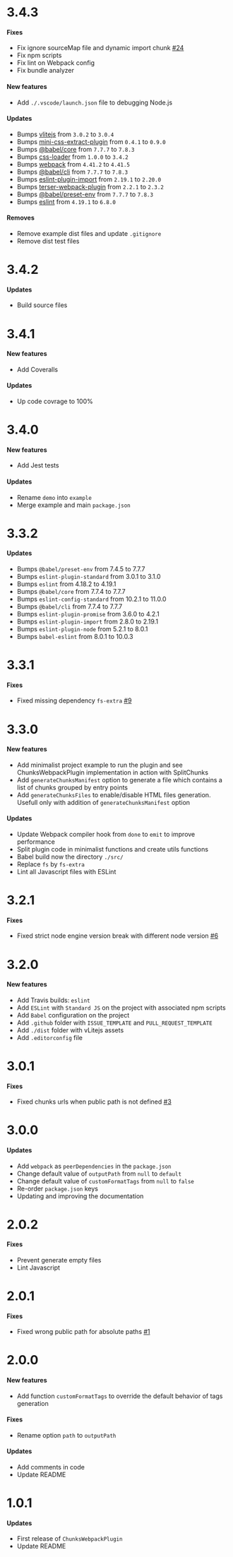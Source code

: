 # 3.4.3

#### Fixes

* Fix ignore sourceMap file and dynamic import chunk [#24](https://github.com/yoriiis/chunks-webpack-plugin/pull/24)
* Fix npm scripts
* Fix lint on Webpack config
* Fix bundle analyzer


#### New features

* Add `./.vscode/launch.json` file to debugging Node.js


#### Updates

* Bumps [vlitejs](https://github.com/yoriiis/vlitejs) from `3.0.2` to `3.0.4`
* Bumps [mini-css-extract-plugin](https://github.com/webpack-contrib/mini-css-extract-plugin) from `0.4.1` to `0.9.0`
* Bumps [@babel/core](https://github.com/babel/babel) from `7.7.7` to `7.8.3`
* Bumps [css-loader](https://github.com/webpack-contrib/css-loader) from `1.0.0` to `3.4.2`
* Bumps [webpack](https://github.com/webpack/webpack) from `4.41.2` to `4.41.5`
* Bumps [@babel/cli](https://github.com/babel/babel) from `7.7.7` to `7.8.3`
* Bumps [eslint-plugin-import](https://github.com/benmosher/eslint-plugin-import) from `2.19.1` to `2.20.0`
* Bumps [terser-webpack-plugin](https://github.com/webpack-contrib/terser-webpack-plugin) from `2.2.1` to `2.3.2`
* Bumps [@babel/preset-env](https://github.com/babel/babel) from `7.7.7` to `7.8.3`
* Bumps [eslint](https://github.com/eslint/eslint) from `4.19.1` to `6.8.0`


#### Removes

* Remove example dist files and update `.gitignore`
* Remove dist test files


# 3.4.2

#### Updates

* Build source files


# 3.4.1

#### New features

* Add Coveralls

#### Updates

* Up code covrage to 100%


# 3.4.0

#### New features

* Add Jest tests

#### Updates

* Rename `demo` into `example`
* Merge example and main `package.json`


# 3.3.2

#### Updates

* Bumps `@babel/preset-env` from 7.4.5 to 7.7.7
* Bumps `eslint-plugin-standard` from 3.0.1 to 3.1.0
* Bumps `eslint` from 4.18.2 to 4.19.1
* Bumps `@babel/core` from 7.7.4 to 7.7.7
* Bumps `eslint-config-standard` from 10.2.1 to 11.0.0
* Bumps `@babel/cli` from 7.7.4 to 7.7.7
* Bumps `eslint-plugin-promise` from 3.6.0 to 4.2.1
* Bumps `eslint-plugin-import` from 2.8.0 to 2.19.1
* Bumps `eslint-plugin-node` from 5.2.1 to 8.0.1
* Bumps `babel-eslint` from 8.0.1 to 10.0.3


# 3.3.1

#### Fixes

* Fixed missing dependency `fs-extra` [#9](https://github.com/yoriiis/chunks-webpack-plugin/issues/9)


# 3.3.0

#### New features

* Add minimalist project example to run the plugin and see ChunksWebpackPlugin implementation in action with SplitChunks
* Add `generateChunksManifest` option to generate a file which contains a list of chunks grouped by entry points
* Add `generateChunksFiles` to enable/disable HTML files generation. Usefull only with addition of `generateChunksManifest` option

#### Updates

* Update Webpack compiler hook from `done` to `emit` to improve performance
* Split plugin code in minimalist functions and create utils functions
* Babel build now the directory `./src/`
* Replace `fs` by `fs-extra`
* Lint all Javascript files with ESLint


# 3.2.1

#### Fixes

* Fixed strict node engine version break with different node version [#6](https://github.com/yoriiis/chunks-webpack-plugin/issues/6)


# 3.2.0

#### New features

* Add Travis builds: `eslint`
* Add `ESLint` with `Standard JS` on the project with associated npm scripts
* Add `Babel` configuration on the project
* Add `.github` folder with `ISSUE_TEMPLATE` and `PULL_REQUEST_TEMPLATE`
* Add `./dist` folder with vLitejs assets
* Add `.editorconfig` file


# 3.0.1

#### Fixes

* Fixed chunks urls when public path is not defined [#3](https://github.com/yoriiis/chunks-webpack-plugin/issues/3)


# 3.0.0

#### Updates

* Add `webpack` as `peerDependencies` in the `package.json`
* Change default value of `outputPath` from `null` to `default`
* Change default value of `customFormatTags` from `null` to `false`
* Re-order `package.json` keys
* Updating and improving the documentation


# 2.0.2

#### Fixes

* Prevent generate empty files
* Lint Javascript


# 2.0.1

#### Fixes

* Fixed wrong public path for absolute paths [#1](https://github.com/yoriiis/chunks-webpack-plugin/issues/1)


# 2.0.0

#### New features

* Add function `customFormatTags` to override the default behavior of tags generation

#### Fixes

* Rename option `path` to `outputPath`

#### Updates

* Add comments in code
* Update README


# 1.0.1

#### Updates

* First release of `ChunksWebpackPlugin`
* Update README
